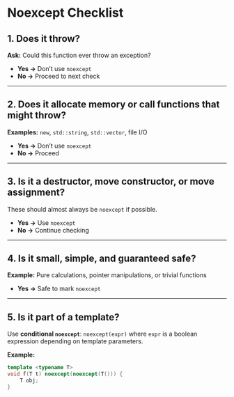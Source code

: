 # Noexcept Checklist

## 1. Does it throw?
**Ask:** Could this function ever throw an exception?  

- **Yes →** Don’t use `noexcept`  
- **No →** Proceed to next check

---

## 2. Does it allocate memory or call functions that might throw?
**Examples:** `new`, `std::string`, `std::vector`, file I/O  

- **Yes →** Don’t use `noexcept`  
- **No →** Proceed

---

## 3. Is it a destructor, move constructor, or move assignment?
These should almost always be `noexcept` if possible.  

- **Yes →** Use `noexcept`  
- **No →** Continue checking

---

## 4. Is it small, simple, and guaranteed safe?
**Example:** Pure calculations, pointer manipulations, or trivial functions  

- **Yes →** Safe to mark `noexcept`

---

## 5. Is it part of a template?
Use **conditional `noexcept`**: `noexcept(expr)` where `expr` is a boolean expression depending on template parameters.  

**Example:**
```cpp
template <typename T>
void f(T t) noexcept(noexcept(T())) { 
    T obj;
}
